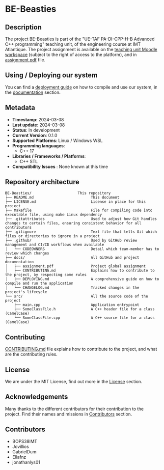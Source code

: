 # BE-Beasties

## Description

The project BE-Beasties is part of the "UE-TAF PA-DI-CPP-H-B Advanced C++ programming" teaching unit,
of the engineering course at IMT Atlantique.
The project assignment is available on the [teaching unit Moodle workspace](https://moodle.imt-atlantique.fr/pluginfile.php/36084/mod_resource/content/1/BE.pdf)
(subject to the right of access to the platform), and in [assignment.pdf](./docs/assignment.pdf) file.

## Using / Deploying our system

You can find a [deployment guide](./docs/DEPLOYING.md) on how to compile and use our system,
in the [documentation](./docs) section.

## Metadata

- **Timestamp**: 2024-03-08
- **Last update**: 2024-03-08
- **Status**: In development
- **Current Version**: 0.1.0
- **Supported Platforms**: Linux / Windows WSL
- **Programming languages**:
    - C++ 17
- **Libraries / Frameworks / Platforms**:
    - C++ STL
- **Compatibility Issues** : None known at this time

## Repository architecture

```
BE-Beasties/                     This repository
├── README.md                          This document
├── LICENSE.md                         License in place for this project
├── Makefile                           File for compiling code into executable file, using make Linux dependency
├── .gitattributes                     Used to adjust how Git handles changes to certain files, ensuring consistent behavior for all contributors
├── .gitignore                         Text file that tells Git which files or directories to ignore in a project
├── .github/                           Used by GitHub review management and CI/CD workflows when available
│   └── CODEOWNERS                     Detail which team-member has to review which changes
├── docs/                              All GitHub and project documentation
│   ├── assignment.pdf                 Project global assignment
│   ├── CONTRIBUTING.md                Explains how to contribute to the project, by respecting some rules
│   ├── DEPLOYING.md                   A comprehensive guide on how to compile and run the application
│   └── CHANGELOG.md                   Tracked changes in the project's lifecycle
└── src/                               All the source code of the project
    ├── main.cpp                       Application entrypoint
    ├── SomeClassFile.h                A C++ header file for a class (CamelCase)
    └── SomeClassFile.cpp              A C++ source file for a class (CamelCase)
```

## Contributing

[CONTRIBUTING.md](docs/CONTRIBUTING.md) file explains how to contribute to the project,
and what are the contributing rules.

## License

We are under the MIT License, find out more in the [License](./LICENSE.md) section.

## Acknowledgements

Many thanks to the different contributors for their contribution to the project.
Find their names and missions in [Contributors](#contributors) section.

## Contributors
- BOPS38IMT
- Jovillios
- GabrielDum
- Ellafnz
- jonathanlys01
